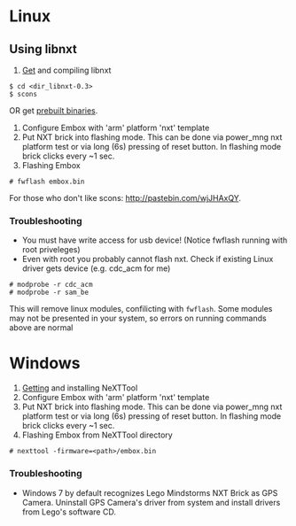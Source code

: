 # Linux #
## Using libnxt ##

  1. [Get](http://code.google.com/p/libnxt/downloads/detail?name=libnxt-0.3.tar.gz&can=2&q=) and compiling libnxt
```
$ cd <dir_libnxt-0.3>
$ scons
```
OR get [prebuilt binaries](http://embox.googlecode.com/files/libnxt-0.3_prebuilt.tar.gz).
  1. Configure Embox with 'arm' platform 'nxt' template
  1. Put NXT brick into flashing mode. This can be done via power\_mng nxt platform test or via long (6s) pressing of reset button. In flashing mode brick clicks every ~1 sec.
  1. Flashing Embox
```
# fwflash embox.bin
```

For those who don't like scons: http://pastebin.com/wjJHAxQY.

### Troubleshooting ###

  * You must have write access for usb device! (Notice fwflash running with root priveleges)
  * Even with root you probably cannot flash nxt. Check if existing Linux driver gets device (e.g. cdc\_acm for me)
```
# modprobe -r cdc_acm
# modprobe -r sam_be
```
This will remove linux modules, confilicting with `fwflash`. Some modules may not be presented in your system, so errors on running commands above are normal

# Windows #
  1. [Getting](http://bricxcc.sourceforge.net/utilities.html) and installing NeXTTool
  1. Configure Embox with 'arm' platform 'nxt' template
  1. Put NXT brick into flashing mode. This can be done via power\_mng nxt platform test or via long (6s) pressing of reset button. In flashing mode brick clicks every ~1 sec.
  1. Flashing Embox from NeXTTool directory
```
# nexttool -firmware=<path>/embox.bin
```

### Troubleshooting ###
  * Windows 7 by default recognizes Lego Mindstorms NXT Brick as GPS Camera. Uninstall GPS Camera's driver from system and install drivers from Lego's software CD.